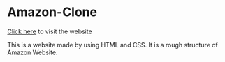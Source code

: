 # Amazon-Clone

<a href = "https://amazonclone786.netlify.app/">Click here</a> to visit the website

This is a website made by using HTML and CSS.
It is a rough structure of Amazon Website.
